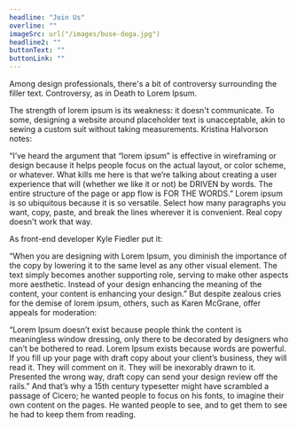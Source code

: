 ```yaml
---
headline: "Join Us"
overline: ""
imageSrc: url("/images/buse-doga.jpg")
headline2: ""
buttonText: ""
buttonLink: ""
---
```


Among design professionals, there's a bit of controversy surrounding the filler text. Controversy, as in Death to Lorem Ipsum.

The strength of lorem ipsum is its weakness: it doesn't communicate. To some, designing a website around placeholder text is unacceptable, akin to sewing a custom suit without taking measurements. Kristina Halvorson notes:

“I’ve heard the argument that “lorem ipsum” is effective in wireframing or design because it helps people focus on the actual layout, or color scheme, or whatever. What kills me here is that we’re talking about creating a user experience that will (whether we like it or not) be DRIVEN by words. The entire structure of the page or app flow is FOR THE WORDS.”
Lorem ipsum is so ubiquitous because it is so versatile. Select how many paragraphs you want, copy, paste, and break the lines wherever it is convenient. Real copy doesn't work that way.

As front-end developer Kyle Fiedler put it:

“When you are designing with Lorem Ipsum, you diminish the importance of the copy by lowering it to the same level as any other visual element. The text simply becomes another supporting role, serving to make other aspects more aesthetic. Instead of your design enhancing the meaning of the content, your content is enhancing your design.”
But despite zealous cries for the demise of lorem ipsum, others, such as Karen McGrane, offer appeals for moderation:

“Lorem Ipsum doesn’t exist because people think the content is meaningless window dressing, only there to be decorated by designers who can’t be bothered to read. Lorem Ipsum exists because words are powerful. If you fill up your page with draft copy about your client’s business, they will read it. They will comment on it. They will be inexorably drawn to it. Presented the wrong way, draft copy can send your design review off the rails.”
And that’s why a 15th century typesetter might have scrambled a passage of Cicero; he wanted people to focus on his fonts, to imagine their own content on the pages. He wanted people to see, and to get them to see he had to keep them from reading.
